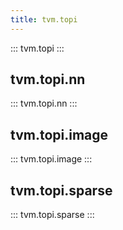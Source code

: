 ```yaml
---
title: tvm.topi
---
```


:::
tvm.topi
:::

## tvm.topi.nn

:::
tvm.topi.nn
:::

## tvm.topi.image

:::
tvm.topi.image
:::

## tvm.topi.sparse

:::
tvm.topi.sparse
:::
